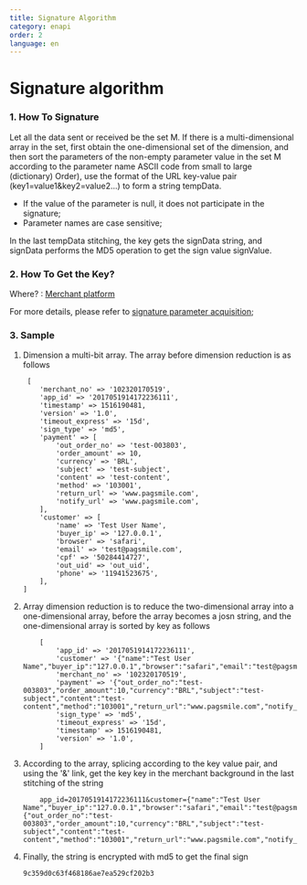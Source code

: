 ```yaml
---
title: Signature Algorithm
category: enapi
order: 2
language: en
---
```


# Signature algorithm

### 1. How To Signature
  
Let all the data sent or received be the set M. If there is a multi-dimensional array in the set, first obtain the one-dimensional set of the dimension, and then sort the parameters of the non-empty parameter value in the set M according to the parameter name ASCII code from small to large (dictionary) Order), use the format of the URL key-value pair (key1=value1&key2=value2...) to form a string tempData.
  - If the value of the parameter is null, it does not participate in the signature;
  - Parameter names are case sensitive;

In the last tempData stitching, the key gets the signData string, and signData performs the MD5 operation to get the sign value signValue.

### 2. How To Get the Key?

  Where? : [Merchant platform](https://paccess.pagsmile.com)
    
  For more details, please refer to [signature parameter acquisition](/docs/signature_parameter_acquisition.pdf);  

### 3. Sample
    
1. Dimension a multi-bit array. The array before dimension reduction is as follows
    
    ```
     [
        'merchant_no' => '102320170519',
        'app_id' => '2017051914172236111',
        'timestamp' => 1516190481,
        'version' => '1.0',
        'timeout_express' => '15d',
        'sign_type' => 'md5',
        'payment' => [
            'out_order_no' => 'test-003803',
            'order_amount' => 10,
            'currency' => 'BRL',
            'subject' => 'test-subject',
            'content' => 'test-content',
            'method' => '103001',
            'return_url' => 'www.pagsmile.com',
            'notify_url' => 'www.pagsmile.com',
        ],
        'customer' => [
            'name' => 'Test User Name',
            'buyer_ip' => '127.0.0.1',
            'browser' => 'safari',
            'email' => 'test@pagsmile.com',
            'cpf' => '50284414727',
            'out_uid' => 'out_uid',
            'phone' => '11941523675',
        ],
    ]
    
    ```
2. Array dimension reduction is to reduce the two-dimensional array into a one-dimensional array, before the array becomes a josn string, and the one-dimensional array is sorted by key as follows

    ```
        [
            'app_id' => '2017051914172236111',
            'customer' => '{"name":"Test User Name","buyer_ip":"127.0.0.1","browser":"safari","email":"test@pagsmile.com","cpf":"50284414727","out_uid":"out_uid","phone":"11941523675"}',
            'merchant_no' => '102320170519',
            'payment' => '{"out_order_no":"test-003803","order_amount":10,"currency":"BRL","subject":"test-subject","content":"test-content","method":"103001","return_url":"www.pagsmile.com","notify_url":"www.pagsmile.com"}',
            'sign_type' => 'md5',
            'timeout_express' => '15d',
            'timestamp' => 1516190481,
            'version' => '1.0',
        ]
    ```

3. According to the array, splicing according to the key value pair, and using the '&' link, get the key key in the merchant background in the last stitching of the string
 
    ```
        app_id=2017051914172236111&customer={"name":"Test User Name","buyer_ip":"127.0.0.1","browser":"safari","email":"test@pagsmile.com","cpf":"50284414727","out_uid":"out_uid","phone":"11941523675"}&merchant_no=102320170519&payment={"out_order_no":"test-003803","order_amount":10,"currency":"BRL","subject":"test-subject","content":"test-content","method":"103001","return_url":"www.pagsmile.com","notify_url":"www.pagsmile.com"}&sign_type=md5&timeout_express=15d&timestamp=1516190481&version=1.0&key=MD5Key
    
    ```
    
4. Finally, the string is encrypted with md5 to get the final sign
  
    ```
    9c359d0c63f468186ae7ea529cf202b3    
    ```

